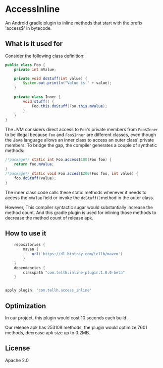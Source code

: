 # AccessInline
An Android gradle plugin to inline methods that start with the prefix 'access$' in bytecode.

## What is it used for

Consider the following class definition:
``` java
public class Foo {
    private int mValue;

    private void doStuff(int value) {
        System.out.println("Value is " + value);
    }
    
    private class Inner {
        void stuff() {
            Foo.this.doStuff(Foo.this.mValue);
        }
    }
}
```

The JVM considers direct access to `Foo`'s private members from `Foo$Inner` to be illegal because `Foo` and `Foo$Inner` are different classes, even though the Java language allows an inner class to access an outer class' private members. To bridge the gap, the compiler generates a couple of synthetic methods:

```java
/*package*/ static int Foo.access$100(Foo foo) {
    return foo.mValue;
}
/*package*/ static void Foo.access$200(Foo foo, int value) {
    foo.doStuff(value);
}
```

The inner class code calls these static methods whenever it needs to access the `mValue` field or invoke the `doStuff()`method in the outer class.

However, This compiler syntactic sugar would substantially increase the method count. And this gradle plugin is used for inlining those methods to decrease the method count of release apk.



## How to use it

```groovy
    repositories {
        maven {
            url('https://dl.bintray.com/tellh/maven')
        }
    }
    dependencies {
        classpath "com.tellh:inline-plugin:1.0.0-beta"
    }


apply plugin: 'com.tellh.access_inline'
```



## Optimization

In our project, this plugin would cost 10 seconds each build.

Our release apk has 253108 methods, the plugin would optimize 7601 methods, decrease apk size up to 0.2MB.



## License

Apache 2.0